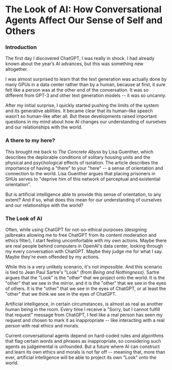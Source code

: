 # The Look of AI: How Conversational Agents Affect Our Sense of Self and Others
### Introduction
The first day I discovered ChatGPT, I was really in shock. I had already known about the year’s AI advances, but this 
was something new altogether. 

I was almost surprised to learn that the text generation was actually done by many GPUs in a data center rather than by 
a human, because at first, it sure felt like a person was at the other end of the conversation. It was so different from
GPT-3 and other text generation models -- it was so uncanny.

After my initial surprise, I quickly started pushing the limits of the system and its generative abilities. 
It became clear that its human-like speech wasn’t so human-like after all. But these developments raised important 
questions in my mind about how AI changes our understanding of ourselves and our relationships with the world.

### A there to my here?

This brought me back to *The Concrete Abyss* by Lisa Guenther, which describes the deplorable conditions of solitary
housing units and the physical and psychological effects of isolation. The article describes the importance of having a
"there" to your "here" -- a sense of orientation and connection to the world. Lisa Guenther argues that placing 
prisoners in SHUs serves to "deprive him of this network of perceptual and existential orientation".

But is artificial intelligence able to provide this sense of orientation, to any extent? And if so, what does this mean
for our understanding of ourselves and our relationships with the world? 

### The Look of AI
Often, while using ChatGPT for not-so-ethical purposes (designing jailbreaks allowing me to free ChatGPT from its
content moderation and ethics filter), I start feeling uncomfortable with my own actions. Maybe there are real people 
behind computers in OpenAI's data center, looking through my every conversation with ChatGPT. Maybe they judge me for
what I say. Maybe they're even offended by my actions.

While this is a very unlikely scenario, it's not impossible. And this scenario is tied to Jean Paul Sartre's "Look"
(from *Being and Nothingness*). Sartre argues that the "Look" is the "other" that we project onto the world. It is the
"other" that we see in the mirror, and it is the "other" that we see in the eyes of others. It is the "other" that we
see in the eyes of ChatGPT, or at least the "other" that we think we see in the eyes of ChatGPT.

Artificial intelligence, in certain circumstances, is almost as real as another human being in the room. Every time I 
receive a "Sorry, but I cannot fulfill that request" message from ChatGPT, I feel like a real person has seen my
request and chosen to mark it as inappropriate -- like interacting with a real person with real ethics and morals.

Current conversational agents depend on hard-coded rules and algorithms that flag certain words and
phrases as inappropriate, so considering such agents as judgemental is unfounded. But a future where AI can construct 
and learn its own ethics and morals is not far off -- meaning that, more than ever, artificial intelligence will be able 
to project its own "Look" onto the world.